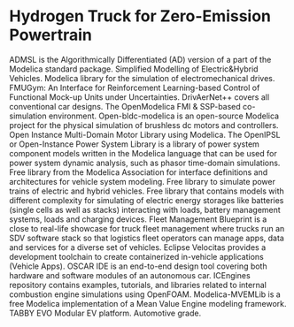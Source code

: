 # Hydrogen Truck for Zero-Emission Powertrain

ADMSL is the Algorithmically Differentiated (AD) version of a part of the Modelica standard package. Simplified Modelling of Electric&Hybrid Vehicles. Modelica library for the simulation of electromechanical drives. FMUGym: An Interface for Reinforcement Learning-based Control of Functional Mock-up Units under Uncertainties. DrivAerNet++ covers all conventional car designs. The OpenModelica FMI & SSP-based co-simulation environment. Open-bldc-modelica is an open-source Modelica project for the physical simulation of brushless dc motors and controllers. Open Instance Multi-Domain Motor Library using Modelica. The OpenIPSL or Open-Instance Power System Library is a library of power system component models written in the Modelica language that can be used for power system dynamic analysis, such as phasor time-domain simulations. Free library from the Modelica Association for interface definitions and architectures for vehicle system modeling. Free library to simulate power trains of electric and hybrid vehicles. Free library that contains models with different complexity for simulating of electric energy storages like batteries (single cells as well as stacks) interacting with loads, battery management systems, loads and charging devices. Fleet Management Blueprint is a close to real-life showcase for truck fleet management where trucks run an SDV software stack so that logistics fleet operators can manage apps, data and services for a diverse set of vehicles. Eclipse Velocitas provides a development toolchain to create containerized in-vehicle applications (Vehicle Apps). OSCAR IDE is an end-to-end design tool covering both hardware and software modules of an autonomous car. ICEngines repository contains examples, tutorials, and libraries related to internal combustion engine simulations using OpenFOAM. Modelica-MVEMLib is a free Modelica implementation of a Mean Value Engine modeling framework. TABBY EVO Modular EV platform. Automotive grade.